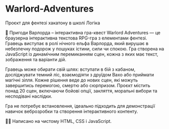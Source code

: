 # Warlord-Adventures
Проєкт для фентезі хакатону в школі Логіка


🌌 Пригоди Варлорда – інтерактивна гра-квест
Warlord Adventures — це браузерна інтерактивна текстова RPG-гра з елементами фентезі. Гравець виступає в ролі нічного ельфа Варлорда, який вирушає в небезпечну подорож у пошуках істини, сили чи спокою. Гра створена на JavaScript із динамічним перемиканням сцен, кожна з яких має текст, зображення та варіанти дій.

Гравець може обирати свій шлях: вступати в бій з кабаном, досліджувати темний ліс, взаємодіяти з друїдом Вахо або приймати магічні зілля. Кожне рішення веде до нових сцен, які можуть завершитись перемогою, смертю або сюрпризом. Проєкт містить понад 20 сцен, включаючи бойові опції, закляття, моральні вибори та несподівані наслідки.

Гра не потребує встановлення, ідеально підходить для демонстрації навичок веброзробки та створення інтерактивного контенту.

🧙‍♂️ Написано на чистому HTML, CSS і JavaScript.
